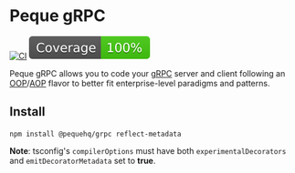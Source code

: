 # Peque gRPC

[![CI](https://github.com/pequehq/grpc/actions/workflows/ci.yml/badge.svg)](https://github.com/pequehq/grpc/actions/workflows/ci.yml)
![coverage](https://raw.githubusercontent.com/pequehq/grpc/main/coverage-badge.svg)

Peque gRPC allows you to code your [gRPC](https://grpc.io/) server and client following an
[OOP](https://en.wikipedia.org/wiki/Object-oriented_programming)/[AOP](https://en.wikipedia.org/wiki/Aspect-oriented_programming)
flavor to better fit enterprise-level paradigms and patterns.

## Install

```shell
npm install @pequehq/grpc reflect-metadata
```

**Note**: tsconfig's `compilerOptions` must have both `experimentalDecorators` and `emitDecoratorMetadata` set to **true**.
